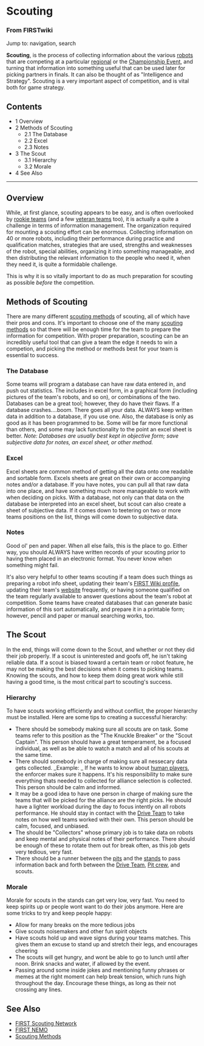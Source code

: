 

# Scouting

### From FIRSTwiki

Jump to: navigation, search

**Scouting**, is the process of collecting information about the various [robots](/index.php/Robot "Robot" ) that are competing at a particular [regional](/index.php/Regional "Regional" ) or the [Championship Event](/index.php/Championship_Event "Championship Event" ), and turning that information into something useful that can be used later for picking partners in finals. It can also be thought of as "Intelligence and Strategy". Scouting is a very important aspect of competition, and is vital both for game strategy. 

## Contents

  * 1 Overview
  * 2 Methods of Scouting
    * 2.1 The Database
    * 2.2 Excel
    * 2.3 Notes
  * 3 The Scout
    * 3.1 Hierarchy
    * 3.2 Morale
  * 4 See Also  
---  
  

## Overview

While, at first glance, scouting appears to be easy, and is often overlooked
by [rookie teams](/index.php/Rookie_teams "Rookie teams" ) (and a few [veteran
teams](/index.php/Veteran_teams "Veteran teams" ) too), it is actually a quite
a challenge in terms of information management. The organization required for
mounting a scouting effort can be enormous. Collecting information on 40 or
more robots, including their performance during practice and qualification
matches, strategies that are used, strengths and weaknesses of the robot,
special abilities, organizing it into something manageable, and then
distributing the relevant information to the people who need it, when they
need it, is quite a formidable challenge.

This is why it is so vitally important to do as much preparation for scouting
as possible _before_ the competition.


## Methods of Scouting

There are many different [scouting methods](/index.php/Scouting_methods
"Scouting methods" ) of scouting, all of which have their pros and cons. It's
important to choose one of the many [scouting
methods](/index.php/Scouting_methods "Scouting methods" ) so that there will
be enough time for the team to prepare the information for competition. With
proper preparation, scouting can be an incredibly useful tool that can give a
team the edge it needs to win a competion, and picking the method or methods
best for your team is essential to success.


### The Database

Some teams will program a database can have raw data entered in, and push out
statistics. The includes in excel form, in a graphical form (including
pictures of the team's robots, and so on), or combinations of the two.
Databases can be a great tool; however, they do have their flaws. If a
database crashes....boom. There goes all your data. ALWAYS keep written data
in addition to a database, if you use one. Also, the database is only as good
as it has been programmed to be. Some will be far more functional than others,
and some may lack functionality to the point an excel sheet is better. _Note:
Databases are usually best kept in objective form; save subjective data for
notes, an excel sheet, or other method._


### Excel

Excel sheets are common method of getting all the data onto one readable and
sortable form. Excels sheets are great on their own or accompanying notes
and/or a database. If you have notes, you can pull all that raw data into one
place, and have something much more manageable to work with when deciding on
picks. With a database, not only can that data on the database be interpreted
into an excel sheet, but scout can also create a sheet of subjective data. If
it comes down to teetering on two or more teams positions on the list, things
will come down to subjective data.


### Notes

Good ol' pen and paper. When all else fails, this is the place to go. Either
way, you should ALWAYS have written records of your scouting prior to having
them placed in an electronic format. You never know when something might fail.

It's also very helpful to other teams scouting if a team does such things as
preparing a robot info sheet, updating their team's [FIRST Wiki
profile](/index.php/Index_of_teams "Index of teams" ), updating their team's
[website](/index.php/Website "Website" ) frequently, or having someone
qualified on the team regularly available to answer questions about the team's
robot at competition. Some teams have created databases that can generate
basic information of this sort automatically, and prepare it in a printable
form; however, pencil and paper or manual searching works, too.


## The Scout

In the end, things will come down to the Scout, and whether or not they did
their job properly. If a scout is uninterested and goofs off, he isn't taking
reliable data. If a scout is biased toward a certain team or robot feature, he
may not be making the best decisions when it comes to picking teams. Knowing
the scouts, and how to keep them doing great work while still having a good
time, is the most critical part to scouting's success.


###  Hierarchy

To have scouts working efficiently and without conflict, the proper hierarchy
must be installed. Here are some tips to creating a successful hierarchy:

  * There should be somebody making sure all scouts are on task. Some teams refer to this position as the "The Knuckle Breaker" or the "Scout Captain". This person should have a great temperament, be a focused individual, as well as be able to watch a match and all of his scouts at the same time. 
  * There should somebody in charge of making sure all nessecary data gets collected. _Example: _ If he wants to know about [human players](/index.php?title=Human_players&action=edit "Human players" ), the enforcer makes sure it happens. It's his responsibility to make sure everything thats needed to collected for alliance selection is collected. This person should be calm and informed. 
  * It may be a good idea to have one person in charge of making sure the teams that will be picked for the alliance are the right picks. He should have a lighter workload during the day to focus intently on all robots performance. He should stay in contact with the [Drive Team](/index.php/Drive_Team "Drive Team" ) to take notes on how well teams worked with their own. This person should be calm, focused, and unbiased. 
  * The should be "Collectors" whose primary job is to take data on robots and keep mental and physical notes of their performance. There should be enough of these to rotate them out for break often, as this job gets very tedious, very fast. 
  * There should be a runner between the [pits](/index.php?title=Pits&action=edit "Pits" ) and the [stands](/index.php?title=Stands&action=edit "Stands" ) to pass information back and forth between the [Drive Team](/index.php/Drive_Team "Drive Team" ), [Pit crew](/index.php?title=Pit_crew&action=edit "Pit crew" ), and scouts. 


###  Morale

Morale for scouts in the stands can get very low, very fast. You need to keep
spirits up or people wont want to do their jobs anymore. Here are some tricks
to try and keep people happy:

  * Allow for many breaks on the more tedious jobs 
  * Give scouts noisemakers and other fun spirit objects 
  * Have scouts hold up and wave signs during your teams matches. This gives them an excuse to stand up and stretch their legs, and encourages cheering 
  * The scouts will get hungry, and wont be able to go to lunch until after noon. Brink snacks and water, if allowed by the event. 
  * Passing around some inside jokes and mentioning funny phrases or memes at the right moment can help break tension, which runs high throughout the day. Encourage these things, as long as their not crossing any lines. 

  

  


## See Also

  * [FIRST Scouting Network](/index.php?title=FIRST_Scouting_Network&action=edit "FIRST Scouting Network" )
  * [FIRST NEMO](/index.php/NEMO "NEMO" )
  * [Scouting Methods](/index.php/Scouting_methods "Scouting methods" )

